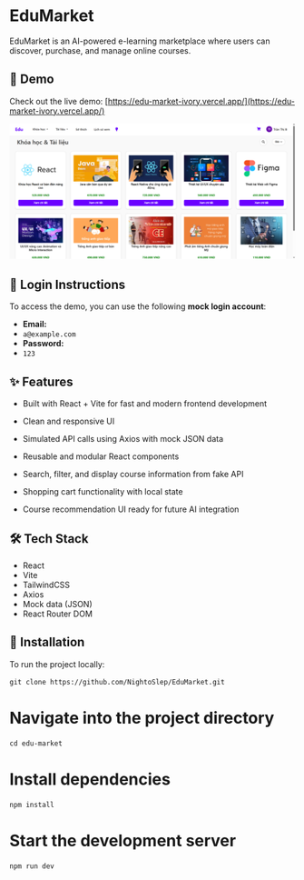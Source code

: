 # EduMarket

EduMarket is an AI-powered e-learning marketplace where users can discover, purchase, and manage online courses.

## 🚀 Demo

Check out the live demo: [https://edu-market-ivory.vercel.app/](https://edu-market-ivory.vercel.app/)

![Demo Screenshot](./screenshots/homepage.png)

## 🔐 Login Instructions

To access the demo, you can use the following **mock login account**:

- **Email:**
- ```a@example.com  ```
- **Password:**
- ```123```

## ✨ Features

- Built with React + Vite for fast and modern frontend development

- Clean and responsive UI

- Simulated API calls using Axios with mock JSON data

- Reusable and modular React components

- Search, filter, and display course information from fake API

- Shopping cart functionality with local state

- Course recommendation UI ready for future AI integration

## 🛠 Tech Stack

- React
- Vite
- TailwindCSS
- Axios
- Mock data (JSON)
- React Router DOM

## 🔧 Installation

To run the project locally:

```
git clone https://github.com/NightoSlep/EduMarket.git
```

# Navigate into the project directory
```
cd edu-market
```

# Install dependencies
```
npm install
```
# Start the development server
```
npm run dev
```


